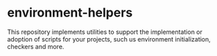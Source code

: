 # environment-helpers

This repository implements utilities to support the implementation or adoption of scripts for your projects, such us environment initialization, checkers and more.
